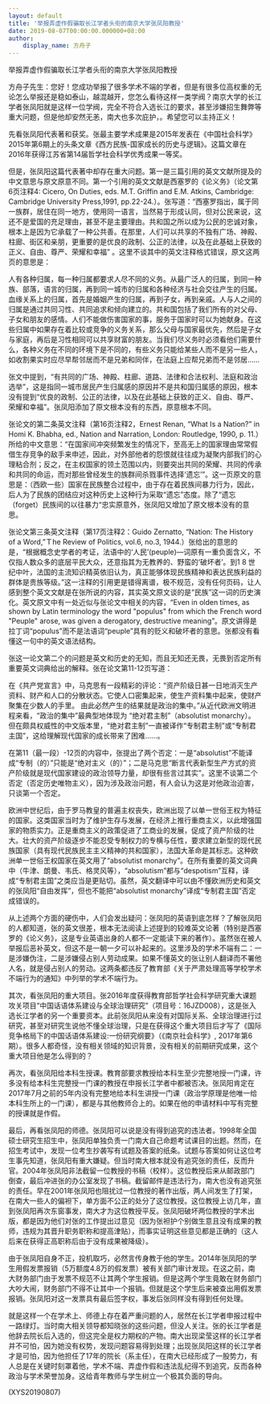 ```yaml
---
layout: default
title: '举报弄虚作假骗取长江学者头衔的南京大学张凤阳教授'
date: 2019-08-07T00:00:00.000000+08:00
author:
    display_name: 方舟子
---
```


举报弄虚作假骗取长江学者头衔的南京大学张凤阳教授

方舟子先生：您好！您成功举报了很多学术不端的学者，但是有很多位高权重的无论怎么举报还是稳如泰山，越混越开，您怎么看待这样一类学阀？南京大学的长江学者张凤阳就是这样一位学阀，完全不符合入选长江的要求，甚至涉嫌招生舞弊等重大问题，但是他却安然无恙，南大也多次庇护，。希望您可以主持正义！

先看张凤阳代表著和获奖。张最主要学术成果是2015年发表在《中国社会科学》2015年第6期上的头条文章《西方民族-国家成长的历史与逻辑》。这篇文章在2016年获得江苏省第14届哲学社会科学优秀成果一等奖。

但是，张凤阳这篇代表著中却存在重大问题。第一是三篇引用的英文文献所提及的中文意思与原文原意不同。第一个引用的英文文献是西塞罗的《论义务》（论文第6页注释4: Cicero, On Duties, eds. M.T. Griffin and E.M. Atkins, Cambridge: Cambridge University Press,1991, pp.22-24.）。张写道：“西塞罗指出，属于同一族群，居住在同一地方，使用同一语言，当然易于形成认同，但对公民来说，这还不是爱国的充足理由，甚至不是主要理由。共和国之所以成为公民的忠诚对象，根本上是因为它承载了一种公共善。在那里，人们可以共享的不独有广场、神殿、柱廊、街区和亲朋，更重要的是优良的政制、公正的法律，以及在此基础上获致的正义、自由、尊严、荣耀和幸福” 。这里不谈其中的英文注释格式错误，原文这两页的意思是：

人有各种归属，每一种归属都要求人尽不同的义务。从最广泛人的归属，到同一种族、部落，语言的归属，再到同一城市的归属和各种经济与社会交往产生的归属。血缘关系上的归属，首先是婚姻产生的归属，再到子女，再到亲戚。人与人之间的归属是通过共同习性、共同追求和倾向建立的。共和国包括了我们所有的对父母、子女和朋友的感情。人们不能做伤害国家的事，服务于国家时可以为她献身。在这些归属中如果存在着比较或竞争的义务关系，那么父母与国家最优先，然后是子女与家庭，再后是习性相同可以共享财富的朋友。当我们尽义务时必须看他们需要什么，各种义务在不同的环境下是不同的，有些义务只能给某些人而不是另一些人，如收割果实时应尽早帮邻居而不是兄弟和同伴，在法庭上应帮兄弟而不是邻居……

张文中提到，“有共同的广场、神殿、柱廊、道路、法律和合法权利、法庭和政治选举”，这是指同一城市居民产生归属感的原因并不是共和国归属感的原因，根本没有提到“优良的政制、公正的法律，以及在此基础上获致的正义、自由、尊严、荣耀和幸福”。张凤阳添加了原文根本没有的东西，原意根本不同。

张论文的第二条英文注释（第16页注释2，Ernest Renan, “What Is a Nation?” in Homi K. Bhabha, ed., Nation and Narration, London: Routledge, 1990, p. 11.）所给的中文意思：“在国家间冲突频繁发生的情况下，至高无上的国家理由常常假借生存竞争的敌手来申述，因此，对外部他者的怨恨就往往成为凝聚内部我们的心理粘合剂；反之，在主权国家的领土范围以内，则要突出共同的荣耀、共同的传承和共同的命运，而对那些曾经发生的族群间杀戮事件选择‘遗忘’”。这一页原文的意思是：（西欧一些）国家在民族整合过程中，由于存在着民族间暴力行为，因此，后人为了民族的团结应对这种历史上这种行为采取“遗忘”态度。除了“遗忘（forget）民族间的以往暴力“忠实原意外，张凤阳又增加了原文根本没有的意思。

张论文第三条英文注释（第17页注释2：Guido Zernatto, “Nation: The History of a Word,”Ｔhe Review of Politics, vol.6, no.3, 1944.）张给出的意思的是，“根据概念史学者的考证，法语中的‘人民’(peuple)—词原有一重负面含义，不仅指人数众多的底层平民大众，还意指其为无教养的、野蛮的‘破坏者’。到1 8 世纪中叶，法国的主流知识精英依旧认为，真正能够体现民族精神和表达民族利益的群体是贵族等级。”这一注释的引用更是错得离谱，极不规范，没有任何页码，让人感到整个英文文献是在张所说的内容，其实英文原文谈的是“民族”这一词的历史演化。英文原文中有一处近似与张论文中相关的内容，“Even in olden times, as shown by Latin terminology the word "populus" from which the French word "Peuple" arose, was given a derogatory, destructive meaning”。原文讲得是拉丁词“populus”而不是法语词“peuple”具有的贬义和破坏者的意思。张都没有看懂这一句中的英文语法结构。

张这一论文第二个的问题是英文和历史的无知，而且无知还无畏，无畏到否定所有重要英文词典给出的解释。张在论文第11-12页写道：

在《共产党宣言》中，马克思有一段精彩的评论：“资产阶级日甚一日地消灭生产资料、财产和人口的分散状态。它使人口密集起来，使生产资料集中起来，使财产聚集在少数人的手里。 由此必然产生的结果就是政治的集中。”从近代欧洲文明进程来看，“政治的集中”最典型地体现为 “绝对君主制”（absolutist monarchy）。但在颇具权威性的中文版本里，“绝对君主制”一直被译作“专制君主制”或“专制君主国”，这给理解现代国家的成长带来了困难……。

在第11（最一段）-12页的内容中，张提出了两个否定：一是“absolutist”不能译成“专制（的）”只能是“绝对主义（的）”；二是马克思“断言代表新型生产方式的资产阶级就是现代国家建设的政治领导力量，却很有些言过其实”。这里不谈第二个否定（否定历史唯物主义），因为涉及政治问题，有人会认为这是对他政治迫害，只谈第一个否定。

欧洲中世纪后，由于罗马教皇的普遍主权丧失，欧洲出现了以单一世俗王权为特征的国家。这类国家当时为了维护生存与发展，在经济上推行重商主义，以此增强国家的物质实力。正是重商主义的政策促进了工商业的发展，促成了资产阶级的壮大。壮大的资产阶级逐步不能忍受专制权力的专横与任性，要求建立新型的现代民族国家（具有现代民族民主主义精神的共和国家），法国大革命是其标志。这种欧洲单一世俗王权国家在英文用了“absolutist monarchy”。在所有重要的英文词典中（牛津、朗曼、韦氏、格灵风等），“absolutism”都与“despotism”互释，译成“专制君主国”之类应当是更贴切。虽然，英文翻译中可以由不懂欧洲历史和英文的张凤阳“自由发挥”，但也不能把“absolutist monarchy”译成“专制君主国”否定成错误的。

从上述两个方面的硬伤中，人们会发出疑问：张凤阳的英语到底怎样？了解张凤阳的人都知道，张的英文很差，根本无法阅读上述提到的较难英文论著（特别是西塞罗的《论义务》，这是专业英语出身的人都不一定能读下来的著作）。虽然张在被人举报后恶补英文，但这不是一朝一夕可以补起来的。这里涉及的学术不端有二：一是涉嫌伪注，二是涉嫌侵占别人劳动成果。如果不懂英文的张让别人翻译而不署他人名，就是侵占别人的劳动。这两条都违反了教育部《关于严肃处理高等学校学术不端行为的通知》中列举的学术不端行为。

其次，看张凤阳的重大项目。张2016年度获得教育部哲学社会科学研究重大课题攻关项目“中国话语体系建设与全球治理研究”（项目号：16JZD008），这是张入选长江学者的另一个重要资本。此前张凤阳从来没有对国际关系、全球治理进行过研究，甚至对研究生说他不懂全球治理，只是在获得这个重大项目后才写了《国际竞争格局下的中国话语体系建设:一份研究纲要》（《南京社会科学》, 2017年第6期）。很多人都奇怪，没有相关领域的知识背景，没有相关的前期研究成果，这个重大项目他是怎么得到的？

再次，看张凤阳给本科生授课。教育部要求教授给本科生至少完整地授一门课，许多没有给本科生完整授一门课的教授在申报长江学者中都被否决。张凤阳肯定在2017年7月之前的5年内没有完整地给本科生讲授一门课（政治学原理是他唯一给本科生所上的一门课），都是与其他教师合上的。如果在他的申请材料中写有完整的授课就是作假。

最后，再看张凤阳的师德。张凤阳可以说是没有得到追究的违法者。1998年全国硕士研究生招生中，张凤阳单独负责一门南大自己命题考试课目的出题。然而，在招生考试中，发现一位考生抄袭写有试题及答案的纸条。试题与答案如何让这位考生事先知道，张凤阳有重大嫌疑。但当时南大根本就没有追究张的责任，反而升官。2004年张凤阳非法截留一位教授的书稿（校样）。这位教授后来从邮政部门倒查，最后冲进张的办公室发现了书稿。截留邮件是违法行为，南大也没有追究张的责任。早在2001年张凤阳也阻扰过一位教授的著作出版，两人间发生了打架，在南大一些人的偏袒下，单方面不公正的处分了这位教授。这位教授上访几年，直到张凤阳再次东窗事发，南大才为这位教授平反。张凤阳破坏两位教授的学术出版，都是因为他们对张的工作提出过意见（因为张袒护个别做生意且没有成果的教师，违规为其晋升职务职称和提高津贴），而事实证明这些意见都是正确的（这人后来在获得正高职称后由于没有成果被降级）。

由于张凤阳自身不正，投机取巧，必然言传身教于他的学生。2014年张凤阳的学生用假发票报销（5万额度4.8万的假发票）被有关部门审计发现。在这之前，南大财务部门由于发票不规范不让其两个学生报销。但是这两个学生竟敢在财务部门大吵大闹，财务部门不得不让其中一个报销。但就是这个学生后来被查出用假发票报销。张凤阳对这一发票具有最后签字权，事发后张同样没有得到任何处理。

就是这样一个在学术上、师德上存在着严重问题的人，居然在长江学者申报过程中一路绿灯。当时南大相关领导都知晓张的这些问题，但没人关注。张的长江学者是他辞去院长后入选的，但这完全是权力期权的产物。南大出现梁莹这样的长江学者并不可怕，因为她没有权势，发现问题容易得到处理；出现张凤阳这样的长江学者才是可怕，因为他担任了17年的院长（系主任），在南大已经形成了一股势力，有人总是在关键时刻罩着他，学术不端、弄虚作假和违法乱纪得不到追究，反而各种政治与学术荣誉加身。这给青年教师与学生树立一个极其负面的导向。

(XYS20190807)

